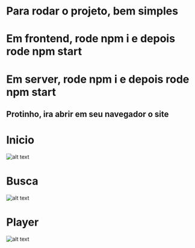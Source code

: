 # Para rodar o projeto, bem simples

# Em frontend, rode npm i e depois rode npm start

# Em server, rode npm i e depois rode npm start

## Protinho, ira abrir em seu navegador o site

# Inicio
![alt text](https://github.com/Moonlight404/neko.studio/blob/main/1.png?raw=true)

# Busca
![alt text](https://github.com/Moonlight404/neko.studio/blob/main/2.png?raw=true)

# Player
![alt text](https://github.com/Moonlight404/neko.studio/blob/main/3.png?raw=true)
